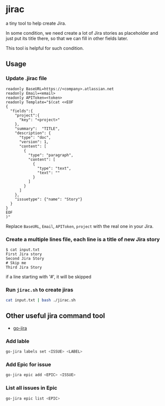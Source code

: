 # jirac
a tiny tool to help create Jira.

In some condition, we need create a lot of Jira stories as placeholder and just put its title there, so that we can fill in other fields later.

This tool is helpful for such condition.

## Usage

### Update .jirac file
```
readonly BaseURL=https://<company>.atlassian.net
readonly Email=<email>
readonly APIToken=<token>
readonly Template="$(cat <<EOF
{
  "fields":{
    "project":{
      "key": "<project>"
    },
    "summary":  "TITLE",
    "description": {
      "type": "doc",
      "version": 1,
      "content": [
        {
          "type": "paragraph",
          "content": [
            {
              "type": "text",
              "text": ""
            }
          ]
        }
      ]
    },
    "issuetype": {"name": "Story"}
  }
}
EOF
)"
```

Replace `BaseURL`, `Email`, `APIToken`, `project` with the real one in your Jira.

### Create a multiple lines file, each line is a title of new Jira story

```
$ cat input.txt
First Jira story
Second Jira Story
# Skip me
Third Jira Story
```

if a line starting with '#', it will be skipped

### Run `jirac.sh` to create jiras

```bash
cat input.txt | bash ./jirac.sh
```


## Other useful jira command tool
 - [go-jira](https://github.com/go-jira/jira)

### Add lable
```bash
go-jira labels set <ISSUE> <LABEL>
```

### Add Epic for issue
```bash
go-jira epic add <EPIC> <ISSUE>
```

### List all issues in Epic
```bash
go-jira epic list <EPIC>
```

